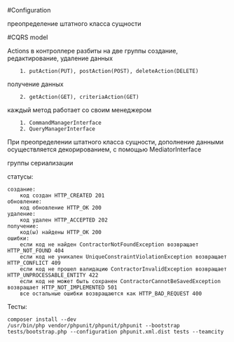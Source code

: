 #Configuration

преопределение штатного класса сущности


#CQRS model

Actions в контроллере разбиты на две группы
создание, редактирование, удаление данных

        1. putAction(PUT), postAction(POST), deleteAction(DELETE)
получение данных

        2. getAction(GET), criteriaAction(GET)
    
каждый метод работает со своим менеджером

        1. CommandManagerInterface
        2. QueryManagerInterface

При преопределении штатного класса сущности, дополнение данными осуществляется декорированием, с помощью MediatorInterface


группы  сериализации
    

статусы:

    создание:
        код создан HTTP_CREATED 201
    обновление:
        код обновление HTTP_OK 200
    удаление:
        код удален HTTP_ACCEPTED 202
    получение:
        код(ы) найдены HTTP_OK 200
    ошибки:
        если код не найден ContractorNotFoundException возвращает HTTP_NOT_FOUND 404
        если код не уникален UniqueConstraintViolationException возвращает HTTP_CONFLICT 409
        если код не прошел валидацию ContractorInvalidException возвращает HTTP_UNPROCESSABLE_ENTITY 422
        если код не может быть сохранен ContractorCannotBeSavedException возвращает HTTP_NOT_IMPLEMENTED 501
        все остальные ошибки возвращаются как HTTP_BAD_REQUEST 400


Тесты:
    
    composer install --dev
    /usr/bin/php vendor/phpunit/phpunit/phpunit --bootstrap tests/bootstrap.php --configuration phpunit.xml.dist tests --teamcity


